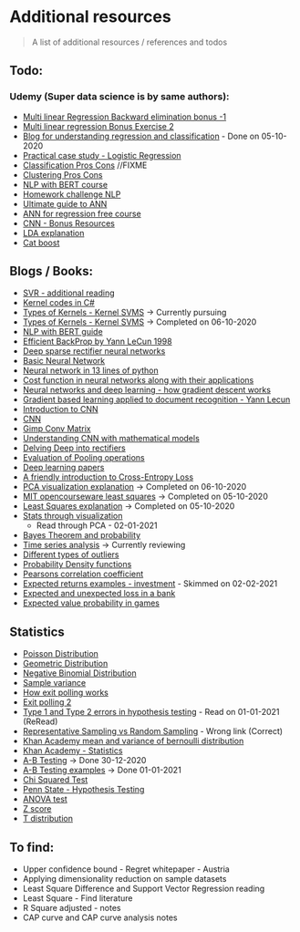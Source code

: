 # Additional resources

> A list of additional resources / references and todos



## Todo:

### Udemy (Super data science is by same authors):
* [Multi linear Regression Backward elimination bonus -1](https://www.dropbox.com/sh/pknk0g9yu4z06u7/AADSTzieYEMfs1HHxKHt9j1ba?dl=0)
* [Multi linear regression Bonus Exercise 2](https://www.superdatascience.com/pages/ml-regression-bonus-2)
* [Blog for understanding regression and classification](https://www.superdatascience.com/blogs/the-ultimate-guide-to-regression-classification) - Done on 05-10-2020
* [Practical case study - Logistic Regression](http://iamtrask.github.io/2015/07/12/basic-python-network/)
* [Classification Pros Cons](./material/Classification_Pros_Cons.pdf) //FIXME
* [Clustering Pros Cons](./material/Clustering-Pros-Cons.pdf)
* [NLP with BERT course](https://www.udemy.com/course/natural-language-processing-with-bert/learn/lecture/18889310#overview)
* [Homework challenge NLP](https://www.udemy.com/course/machinelearning/learn/lecture/6085634#overview)
* [Ultimate guide to ANN](https://www.superdatascience.com/blogs/the-ultimate-guide-to-artificial-neural-networks-ann)
* [ANN for regression free course](https://www.udemy.com/cart/subscribe/course/2968824/)
* [CNN - Bonus Resources](https://www.superdatascience.com/blogs/the-ultimate-guide-to-convolutional-neural-networks-cnn)
* [LDA explanation](https://www.udemy.com/course/machinelearning/learn/lecture/20141692#overview)
* [Cat boost](https://www.superdatascience.com/pages/ml-model-selection-bonus)


## Blogs / Books:
* [SVR  - additional reading](https://core.ac.uk/download/pdf/81523322.pdf)
* [Kernel codes in C#](https://github.com/accord-net/framework/tree/development/Sources/Accord.Statistics/Kernels)
* [Types of Kernels - Kernel SVMS](http://crsouza.com/2010/03/17/kernel-functions-for-machine-learning-applications/) -> Currently pursuing
* [Types of Kernels - Kernel SVMS](https://datafreakankur.com/machine-learning-kernel-functions-3d-visualization/) -> Completed on 06-10-2020
* [NLP with BERT guide](https://sdsclub.com/bert-google-nlp-algorithm/)
* [Efficient BackProp by Yann LeCun 1998](http://yann.lecun.com/exdb/publis/pdf/lecun-98b.pdf)
* [Deep sparse rectifier neural networks](http://proceedings.mlr.press/v15/glorot11a/glorot11a.pdf)
* [Basic Neural Network](http://iamtrask.github.io/2015/07/12/basic-python-network/)
* [Neural network in 13 lines of python](https://iamtrask.github.io/2015/07/27/python-network-part2/)
* [Cost function in neural networks along with their applications](https://stats.stackexchange.com/questions/154879/a-list-of-cost-functions-used-in-neural-networks-alongside-applications)
* [Neural networks and deep learning - how gradient descent works](http://neuralnetworksanddeeplearning.com/chap2.html) 
* [Gradient based learning applied to document recognition - Yann Lecun](http://citeseerx.ist.psu.edu/viewdoc/summary?doi=10.1.1.138.1115)
* [Introduction to CNN](https://cs.nju.edu.cn/wujx/teaching/15_CNN.pdf)
* [CNN](https://cs.nju.edu.cn/wujx/)
* [Gimp Conv Matrix](docs.gimp.org/en/plug-in-convmatrix.html)
* [Understanding CNN with mathematical models](https://arxiv.org/abs/1609.04112)
* [Delving Deep into rectifiers](https://arxiv.org/abs/1502.01852)
* [Evaluation of Pooling operations](http://ais.uni-bonn.de/papers/icann2010_maxpool.pdf)
* [Deep learning papers](https://adeshpande3.github.io/The-9-Deep-Learning-Papers-You-Need-To-Know-About.html)
* [A friendly introduction to Cross-Entropy Loss](https://rdipietro.github.io/friendly-intro-to-cross-entropy-loss/)
* [PCA visualization explanation](https://setosa.io/ev/principal-component-analysis/) -> Completed on 06-10-2020
* [MIT opencourseware least squares](https://www.youtube.com/watch?v=YwZYSTQs-Hk) -> Completed on 05-10-2020
* [Least Squares explanation](https://docs.google.com/document/d/1vXgizn0Zz5VM_mTEfrRqwydfCyn0OY5DNlkieFLRU68/edit) -> Completed on 05-10-2020
* [Stats through visualization](https://setosa.io/ev/)
    * Read through PCA - 02-01-2021
* [Bayes Theorem and probability](https://www.analyticsvidhya.com/blog/2017/03/conditional-probability-bayes-theorem/) 
* [Time series analysis](https://towardsdatascience.com/the-complete-guide-to-time-series-analysis-and-forecasting-70d476bfe775) -> Currently reviewing
* [Different types of outliers](https://www.anodot.com/blog/quick-guide-different-types-outliers/)
* [Probability Density functions](https://www.khanacademy.org/math/statistics-probability/random-variables-stats-library/random-variables-continuous/v/probability-density-functions)
* [Pearsons correlation coefficient](https://en.wikipedia.org/wiki/Pearson_correlation_coefficient)
* [Expected returns examples - investment](https://www.investopedia.com/terms/e/expectedreturn.asp) - Skimmed on 02-02-2021
* [Expected and unexpected loss in a bank](https://analystprep.com/study-notes/frm/part-2/credit-risk-measurement-and-management/capital-structure-in-banks-2/)
* [Expected value probability in games](http://www.dehn.wustl.edu/~blake/courses/WU-Ed6021-2012-Summer/handouts/Expected_Value.pdf)

## Statistics 
* [Poisson Distribution](https://towardsdatascience.com/the-poisson-distribution-and-poisson-process-explained-4e2cb17d459)
* [Geometric Distribution](https://www.math.umd.edu/~millson/teaching/STAT400fall18/slides/article8.pdf)
* [Negative Binomial Distribution](https://www.sciencedirect.com/topics/mathematics/negative-binomial-distribution)
* [Sample variance](https://web.ma.utexas.edu/users/mks/M358KInstr/SampleSDPf.pdf)
* [How exit polling works](https://mathforgrownups.com/exit-polling-a-statistics-refresher/)
* [Exit polling 2](https://warwick.ac.uk/fac/sci/statistics/staff/academic-research/firth/exit-poll-explainer/)
* [Type 1 and Type 2 errors in hypothesis testing](https://statisticsbyjim.com/hypothesis-testing/types-errors-hypothesis-testing/) - Read on 01-01-2021 (ReRead)
* [Representative Sampling vs Random Sampling](https://statisticsbyjim.com/hypothesis-testing/types-errors-hypothesis-testing/) - Wrong link (Correct)
* [Khan Academy mean and variance of bernoulli distribution](https://www.khanacademy.org/math/statistics-probability/random-variables-stats-library/binomial-mean-standard-dev-formulas/v/mean-and-variance-of-bernoulli-distribution-example)
* [Khan Academy - Statistics](https://www.khanacademy.org/math/statistics-probability)
* [A-B Testing](https://www.optimizely.com/optimization-glossary/ab-testing/) -> Done 30-12-2020
* [A-B Testing examples](https://blog.optimizely.com/2015/06/04/ecommerce-conversion-optimization-case-studies/) -> Done 01-01-2021
* [Chi Squared Test](https://www.youtube.com/watch?v=jABsbNBPXIk&feature=youtu.be&ab_channel=KhanAcademy)
* [Penn State - Hypothesis Testing](https://online.stat.psu.edu/stat200/lesson/10/10.2)
* [ANOVA test](https://www.khanacademy.org/math/statistics-probability/analysis-of-variance-anova-library)
* [Z score](https://www.youtube.com/watch?v=Oyjp6Ke8V9I&t=98s&ab_channel=KariAlexander)
* [T distribution](http://onlinestatbook.com/2/estimation/t_distribution.html)

## To find:
* Upper confidence bound - Regret whitepaper - Austria
* Applying dimensionality reduction on sample datasets
* Least Square Difference and Support Vector Regression reading
* Least Square - Find literature
* R Square adjusted - notes
* CAP curve and CAP curve analysis notes
